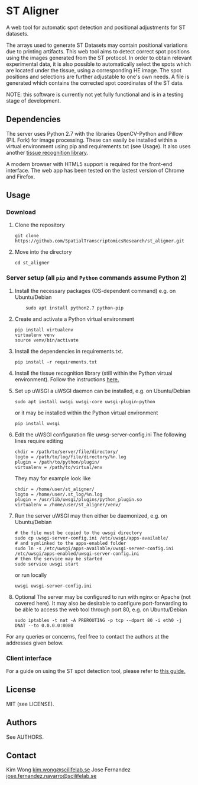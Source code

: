 # ST Aligner

A web tool for automatic spot detection and positional adjustments for ST datasets. 

The arrays used to generate ST Datasets may contain positional variations due to printing artifacts. This web tool aims to detect correct spot positions using the images generated from the ST protocol.
In order to obtain relevant experimental data, it is also possible to automatically select the spots which are located under the tissue, using a corresponding HE image.
The spot positions and selections are further adjustable to one's own needs.
A file is generated which contains the corrected spot coordinates of the ST data.

NOTE: this software is currently not yet fully functional and is in a testing stage of development. 

## Dependencies
The server uses Python 2.7 with the libraries OpenCV-Python and Pillow (PIL Fork) for image processing. These can easily be installed within a virtual environment using pip and requirements.txt (see Usage).
It also uses another [tissue recognition library](https://github.com/ludvb/tissue_recognition). 

A modern browser with HTML5 support is required for the front-end interface. The web app has been tested on the lastest version of Chrome and Firefox.

## Usage
### Download
1. Clone the repository

    ```
    git clone https://github.com/SpatialTranscriptomicsResearch/st_aligner.git
    ```
2. Move into the directory
    ```
    cd st_aligner
    ```

### Server setup (all `pip` and `Python` commands assume Python 2)
1. Install the necessary packages (OS-dependent command)
    e.g. on Ubuntu/Debian
    ```
        sudo apt install python2.7 python-pip
    ```

2. Create and activate a Python virtual environment 

    ```
    pip install virtualenv
    virtualenv venv
    source venv/bin/activate
    ```

3. Install the dependencies in requirements.txt.

    ```
    pip install -r requirements.txt
    ```

4. Install the tissue recognition library (still within the Python virtual environment). Follow the instructions [here.](https://github.com/ludvb/tissue_recognition)

5. Set up uWSGI
    a uWSGI daemon can be installed, e.g. on Ubuntu/Debian
    ```
    sudo apt install uwsgi uwsgi-core uwsgi-plugin-python
    ```
    or it may be installed within the Python virtual environment
    ```
    pip install uwsgi
    ```

6. Edit the uWSGI configuration file uwsg-server-config.ini
    The following lines require editing
    ```
    chdir = /path/to/server/file/directory/
    logto = /path/to/log/file/directory/%n.log
    plugin = /path/to/python/plugin/ 
    virtualenv = /path/to/virtual/env
    ```

    They may for example look like
    ```
    chdir = /home/user/st_aligner/
    logto = /home/user/.st_log/%n.log
    plugin = /usr/lib/uwsgi/plugins/python_plugin.so
    virtualenv = /home/user/st_aligner/venv/
    ```

7. Run the server
    uWSGI may then either be daemonized, e.g. on Ubuntu/Debian

    ```
    # the file must be copied to the uwsgi directory
    sudo cp uwsgi-server-config.ini /etc/uwsgi/apps-available/
    # and symlinked to the apps-enabled folder
    sudo ln -s /etc/uwsgi/apps-available/uwsgi-server-config.ini /etc/uwsgi/apps-enabled/uwsgi-server-config.ini
    # then the service may be started
    sudo service uwsgi start
    ```
    or run locally
    ```
    uwsgi uwsgi-server-config.ini
    ```

8. Optional
    The server may be configured to run with nginx or Apache (not covered here).
    It may also be desirable to configure port-forwarding to be able to access the web tool through port 80, e.g. on Ubuntu/Debian
    ```
    sudo iptables -t nat -A PREROUTING -p tcp --dport 80 -i eth0 -j DNAT --to 0.0.0.0:8080

    ```

For any queries or concerns, feel free to contact the authors at the addresses given below.

### Client interface
For a guide on using the ST spot detection tool, please refer to [this guide.](https://github.com/SpatialTranscriptomicsResearch/st_aligner/wiki/ST-Spot-Detector-Usage-Guide)

## License
MIT (see LICENSE).

## Authors
See AUTHORS. 

## Contact
Kim Wong <kim.wong@scilifelab.se>
Jose Fernandez <jose.fernandez.navarro@scilifelab.se>
